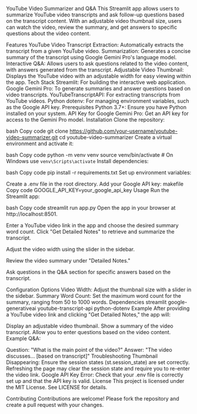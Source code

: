 YouTube Video Summarizer and Q&A
This Streamlit app allows users to summarize YouTube video transcripts and ask follow-up questions based on the transcript content. With an adjustable video thumbnail size, users can watch the video, review the summary, and get answers to specific questions about the video content.

Features
YouTube Video Transcript Extraction: Automatically extracts the transcript from a given YouTube video.
Summarization: Generates a concise summary of the transcript using Google Gemini Pro's language model.
Interactive Q&A: Allows users to ask questions related to the video content, with answers generated from the transcript.
Adjustable Video Thumbnail: Displays the YouTube video with an adjustable width for easy viewing within the app.
Tech Stack
Streamlit: For building the interactive web application.
Google Gemini Pro: To generate summaries and answer questions based on video transcripts.
YouTubeTranscriptAPI: For extracting transcripts from YouTube videos.
Python dotenv: For managing environment variables, such as the Google API key.
Prerequisites
Python 3.7+: Ensure you have Python installed on your system.
API Key for Google Gemini Pro: Get an API key for access to the Gemini Pro model.
Installation
Clone the repository:

bash
Copy code
git clone https://github.com/your-username/youtube-video-summarizer.git
cd youtube-video-summarizer
Create a virtual environment and activate it:

bash
Copy code
python -m venv venv
source venv/bin/activate  # On Windows use `venv\Scripts\activate`
Install dependencies:

bash
Copy code
pip install -r requirements.txt
Set up environment variables:

Create a .env file in the root directory.
Add your Google API key:
makefile
Copy code
GOOGLE_API_KEY=your_google_api_key
Usage
Run the Streamlit app:

bash
Copy code
streamlit run app.py
Open the app in your browser at http://localhost:8501.

Enter a YouTube video link in the app and choose the desired summary word count. Click "Get Detailed Notes" to retrieve and summarize the transcript.

Adjust the video width using the slider in the sidebar.

Review the video summary under "Detailed Notes."

Ask questions in the Q&A section for specific answers based on the transcript.

Configuration Options
Video Width: Adjust the thumbnail size with a slider in the sidebar.
Summary Word Count: Set the maximum word count for the summary, ranging from 50 to 1000 words.
Dependencies
streamlit
google-generativeai
youtube-transcript-api
python-dotenv
Example
After providing a YouTube video link and clicking "Get Detailed Notes," the app will:

Display an adjustable video thumbnail.
Show a summary of the video transcript.
Allow you to enter questions based on the video content.
Example Q&A:

Question: "What is the main point of the video?"
Answer: "The video discusses... [based on transcript]"
Troubleshooting
Thumbnail Disappearing: Ensure the session states (st.session_state) are set correctly. Refreshing the page may clear the session state and require you to re-enter the video link.
Google API Key Error: Check that your .env file is correctly set up and that the API key is valid.
License
This project is licensed under the MIT License. See LICENSE for details.

Contributing
Contributions are welcome! Please fork the repository and create a pull request with your changes.
